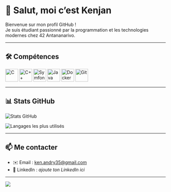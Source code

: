 # 👋 Salut, moi c’est Kenjan

Bienvenue sur mon profil GitHub !  
Je suis étudiant passionné par la programmation et les technologies modernes chez 42 Antananarivo.  

---

## 🛠️ Compétences
<p>
  <img src="https://cdn.jsdelivr.net/gh/devicons/devicon/icons/c/c-original.svg" alt="C" width="40" height="40"/>
  <img src="https://cdn.jsdelivr.net/gh/devicons/devicon/icons/cplusplus/cplusplus-original.svg" alt="C++" width="40" height="40"/>
  <img src="https://cdn.jsdelivr.net/gh/devicons/devicon/icons/symfony/symfony-original.svg" alt="Symfony" width="40" height="40"/>
  <img src="https://cdn.jsdelivr.net/gh/devicons/devicon/icons/java/java-original.svg" alt="Java" width="40" height="40"/>
  <img src="https://cdn.jsdelivr.net/gh/devicons/devicon/icons/docker/docker-original.svg" alt="Docker" width="40" height="40"/>
  <img src="https://cdn.jsdelivr.net/gh/devicons/devicon/icons/git/git-original.svg" alt="Git" width="40" height="40"/>
</p>

---

## 📊 Stats GitHub
![Stats GitHub](https://github-readme-stats.vercel.app/api?username=kenjan35&show_icons=true&theme=radical)

![Langages les plus utilisés](https://github-readme-stats.vercel.app/api/top-langs/?username=kenjan35&layout=compact&theme=radical)

---

## 📫 Me contacter
- ✉️ Email : ken.andry35@gmail.com
- 💼 LinkedIn : *ajoute ton LinkedIn ici*

---

![](https://komarev.com/ghpvc/?username=kenjan35&color=blue)

